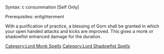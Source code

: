 Syntax: c consummation \[Self Only\]

Prerequisites: enlightenment

With a purification of practice, a blessing of Gorn shall be granted in
which your open handed attacks and kicks are improved. This gives a monk
or shadowfist enhanced damage for the duration.

[Category:Lord Monk Spells](Category:Lord_Monk_Spells "wikilink")
[Category:Lord Shadowfist
Spells](Category:Lord_Shadowfist_Spells "wikilink")
